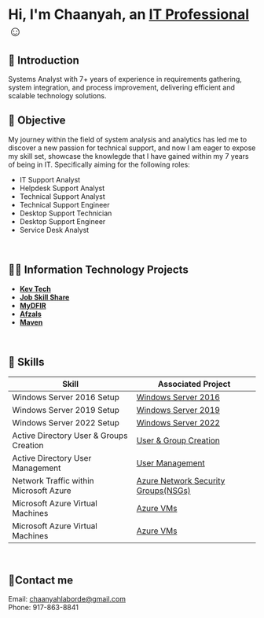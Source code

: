 <h1>Hi, I'm Chaanyah, an <a href="https://linkedin.com/in/claborde/">IT Professional</a>☺</h1>

<h2>👋 Introduction</h2>
Systems Analyst with 7+ years of experience in requirements gathering, system integration, and process improvement, delivering efficient and scalable technology solutions.

<br>

<h2>💼 Objective</h2>
My journey within the field of system analysis and analytics has led me to discover a new passion for technical support, and now I am eager to expose my skill set, showcase the knowlegde that I have gained within my 7 years of being in IT. Specifically aiming for the following roles:
  
  - IT Support Analyst
  - Helpdesk Support Analyst
  - Technical Support Analyst
  - Technical Support Engineer
  - Desktop Support Technician
  - Desktop Support Engineer
  - Service Desk Analyst

<br>

<h2>👨‍💻 Information Technology Projects</h2>

- <b>[Kev Tech](https://github.com/clabordec/kevtech)</b>
- <b>[Job Skill Share](https://github.com/clabordec/jobskillshare)</b>
- <b>[MyDFIR](https://github.com/clabordec/mydfir)</b>
- <b>[Afzals](https://github.com/clabordec/afzals)</b>
- <b>[Maven](https://github.com/clabordec/maven)</b>


<br>

<h2>🦾 Skills</h2>

| Skill                                         | Associated Project         |
|-----------------------------------------------|----------------------------|
| Windows Server 2016 Setup                     | <a href="https://github.com/clabordec/windows-server-2016">Windows Server 2016</a>|
| Windows Server 2019 Setup                     | <a href="https://github.com/clabordec/windows-server-2019">Windows Server 2019</a>|
| Windows Server 2022 Setup                     | <a href="https://github.com/clabordec/windows-server-2022">Windows Server 2022</a>|
| Active Directory User & Groups Creation       | <a href="https://github.com/clabordec/user-security-group-creation">User & Group Creation</a>|
| Active Directory User Management              | <a href="https://github.com/clabordec/user-management">User Management</a>|
| Network Traffic within Microsoft Azure        | <a href="https://github.com/clabordec/azure-network-protocols">Azure Network Security Groups(NSGs)</a>|
| Microsoft Azure Virtual Machines              | <a href="https://github.com/clabordec/azure-virtual-machines">Azure VMs</a>|
| Microsoft Azure Virtual Machines              | <a href="https://google.com">Azure VMs</a>|

<br>


<h2>🤳Contact me</h2>
Email: <a href="mailto:chaanyahlaborde@gmail.com" target="_blank">chaanyahlaborde@gmail.com</a> <br>
Phone: 917-863-8841
